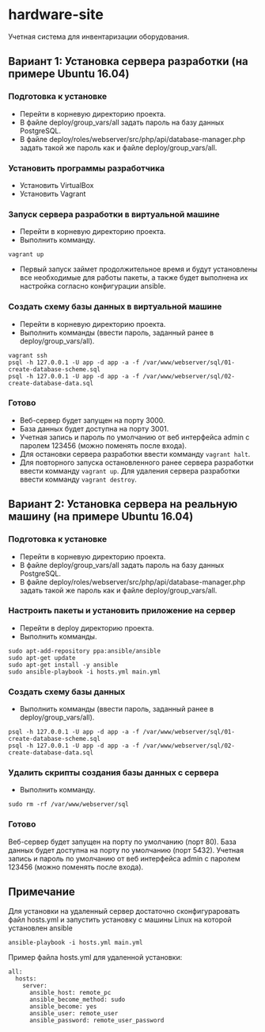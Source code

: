 # hardware-site

Учетная система для инвентаризации оборудования.

## Вариант 1: Установка сервера разработки (на примере Ubuntu 16.04)

### Подготовка к установке

- Перейти в корневую директорию проекта.
- В файле deploy/group_vars/all задать пароль на базу данных PostgreSQL.
- В файле deploy/roles/webserver/src/php/api/database-manager.php задать такой же пароль как и файле deploy/group_vars/all.

### Установить программы разработчика

- Установить VirtualBox
- Установить Vagrant

### Запуск сервера разработки в виртуальной машине

- Перейти в корневую директорию проекта.
- Выполнить комманду.

```
vagrant up
```

- Первый запуск займет продолжительное время и будут установлены все необходимые для работы пакеты, а также будет выполнена их настройка согласно конфигурации ansible.

### Создать схему базы данных в виртуальной машине

- Перейти в корневую директорию проекта.
- Выполнить комманды (ввести пароль, заданный ранее в deploy/group_vars/all).

```
vagrant ssh
psql -h 127.0.0.1 -U app -d app -a -f /var/www/webserver/sql/01-create-database-scheme.sql
psql -h 127.0.0.1 -U app -d app -a -f /var/www/webserver/sql/02-create-database-data.sql
```

### Готово

- Веб-сервер будет запущен на порту 3000.
- База данных будет доступна на порту 3001.
- Учетная запись и пароль по умолчанию от веб интерфейса admin с паролем 123456 (можно поменять после входа).
- Для остановки сервера разработки ввести комманду `vagrant halt`.
- Для повторного запуска остановленного ранее сервера разработки ввести комманду `vagrant up`.
Для удаления сервера разработки ввести комманду `vagrant destroy`.

## Вариант 2: Установка сервера на реальную машину (на примере Ubuntu 16.04)

### Подготовка к установке

- Перейти в корневую директорию проекта.
- В файле deploy/group_vars/all задать пароль на базу данных PostgreSQL.
- В файле deploy/roles/webserver/src/php/api/database-manager.php задать такой же пароль как и файле deploy/group_vars/all.

### Настроить пакеты и установить приложение на сервер

- Перейти в deploy директорию проекта.
- Выполнить комманды.

```
sudo apt-add-repository ppa:ansible/ansible
sudo apt-get update
sudo apt-get install -y ansible
sudo ansible-playbook -i hosts.yml main.yml
```

### Создать схему базы данных

- Выполнить комманды (ввести пароль, заданный ранее в deploy/group_vars/all).

```
psql -h 127.0.0.1 -U app -d app -a -f /var/www/webserver/sql/01-create-database-scheme.sql
psql -h 127.0.0.1 -U app -d app -a -f /var/www/webserver/sql/02-create-database-data.sql
```

### Удалить скрипты создания базы данных с сервера

- Выполнить комманду.

```
sudo rm -rf /var/www/webserver/sql
```

### Готово

Веб-сервер будет запущен на порту по умолчанию (порт 80).
База данных будет доступна на порту по умолчанию (порт 5432).
Учетная запись и пароль по умолчанию от веб интерфейса admin с паролем 123456 (можно поменять после входа).

## Примечание

Для установки на удаленный сервер достаточно сконфигураровать файл hosts.yml и запустить установку с машины Linux на которой установлен ansible

```
ansible-playbook -i hosts.yml main.yml
```

Пример файла hosts.yml для удаленной установки:

```
all:
  hosts:
    server:
      ansible_host: remote_pc
      ansible_become_method: sudo
      ansible_become: yes
      ansible_user: remote_user
      ansible_password: remote_user_password
```
